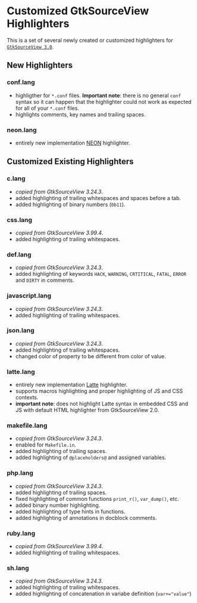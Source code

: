 Customized GtkSourceView Highlighters
=====================================

This is a set of several newly created or customized highlighters for
[`GtkSourceView 3.0`](https://github.com/GNOME/gtksourceview).


New Highlighters
----------------
### conf.lang
* highligther for `*.conf` files. **Important note**: there is no general `conf` syntax so it can happen that the highlighter could not work as expected for all of your `*.conf` files.
* highlights comments, key names and trailing spaces.

### neon.lang
* entirely new implementation [NEON](https://ne-on.org/) highlighter.


Customized Existing Highlighters
--------------------------------
### c.lang
* *copied from GtkSourceView 3.24.3*.
* added highlighting of trailing whitespaces and spaces before a tab.
* added highlighting of binary numbers (`0b11`).

### css.lang
* *copied from GtkSourceView 3.99.4*.
* added highlighting of trailing whitespaces.

### def.lang
* *copied from GtkSourceView 3.24.3*.
* added highlighting of keywords `HACK`, `WARNING`, `CRTITICAL`, `FATAL`, `ERROR` and `DIRTY` in comments.

### javascript.lang
* *copied from GtkSourceView 3.24.3*.
* added highlighting of trailing whitespaces.

### json.lang
* *copied from GtkSourceView 3.24.3*.
* added highlighting of trailing whitespaces.
* changed color of property to be different from color of value.

### latte.lang
* entirely new implementation [Latte](https://latte.nette.org/) highlighter.
* supports macros highlighting and proper highlighting of JS and CSS contexts.
* **important note**: does not highlight Latte syntax in embedded CSS and JS with default HTML highlighter from GtkSourceView 2.0.

### makefile.lang
* *copied from GtkSourceView 3.24.3*.
* enabled for `Makefile.in`.
* added highlighting of trailing spaces.
* added highlighting of `@placeholders@` and assigned variables.

### php.lang
* *copied from GtkSourceView 3.24.3*.
* added highlighting of trailing spaces.
* fixed highlighting of common functions `print_r()`, `var_dump()`, etc.
* added binary number highlighting.
* added highlighting of type hints in functions.
* added highlighting of annotations in docblock comments.

### ruby.lang
* *copied from GtkSourceView 3.99.4*.
* added highlighting of trailing whitespaces.

### sh.lang
* *copied from GtkSourceView 3.24.3*.
* added highlighting of trailing whitespaces.
* added highlighting of concatenation in variabe definition (`var+="value"`)
